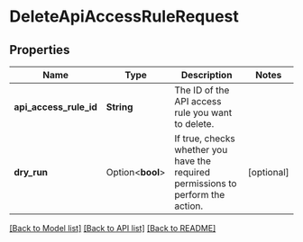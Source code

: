 # DeleteApiAccessRuleRequest

## Properties

Name | Type | Description | Notes
------------ | ------------- | ------------- | -------------
**api_access_rule_id** | **String** | The ID of the API access rule you want to delete. | 
**dry_run** | Option<**bool**> | If true, checks whether you have the required permissions to perform the action. | [optional]

[[Back to Model list]](../README.md#documentation-for-models) [[Back to API list]](../README.md#documentation-for-api-endpoints) [[Back to README]](../README.md)


